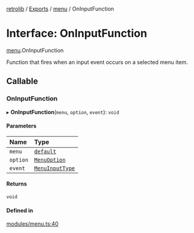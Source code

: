 [retrolib](../README.md) / [Exports](../modules.md) / [menu](../modules/menu.md) / OnInputFunction

# Interface: OnInputFunction

[menu](../modules/menu.md).OnInputFunction

Function that fires when an input event occurs on a selected menu item.

## Callable

### OnInputFunction

▸ **OnInputFunction**(`menu`, `option`, `event`): `void`

#### Parameters

| Name | Type |
| :------ | :------ |
| `menu` | [`default`](../classes/menu.default.md) |
| `option` | [`MenuOption`](../modules/menu.md#menuoption) |
| `event` | [`MenuInputType`](../enums/menu.MenuInputType.md) |

#### Returns

`void`

#### Defined in

[modules/menu.ts:40](https://github.com/philbgarner/retrolib/blob/ffca896/src/modules/menu.ts#L40)
